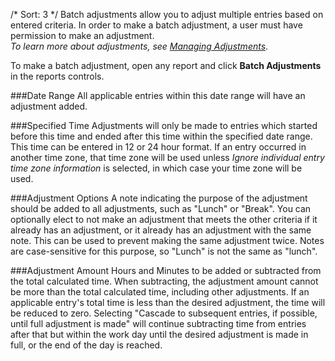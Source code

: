 /*
Sort: 3
*/
Batch adjustments allow you to adjust multiple entries based on entered criteria. In order to make a batch adjustment, a user must have permission to make an adjustment.  
*To learn more about adjustments, see [Managing Adjustments](http://support.laborsync.com/kb/advanced-topics/managing-adjustments)*.

To make a batch adjustment, open any report and click **Batch Adjustments** in the reports controls.


###Date Range
All applicable entries within this date range will have an adjustment added.

###Specified Time
Adjustments will only be made to entries which started before this time and ended after this time within the specified date range.  This time can be entered in 12 or 24 hour format.  If an entry occurred in another time zone, that time zone will be used unless *Ignore individual entry time zone information* is selected, in which case your time zone will be used.

###Adjustment Options
A note indicating the purpose of the adjustment should be added to all adjustments, such as "Lunch" or "Break".  You can optionally elect to not make an adjustment that meets the other criteria if it already has an adjustment, or it already has an adjustment with the same note.  This can be used to prevent making the same adjustment twice. Notes are case-sensitive for this purpose, so "Lunch" is not the same as "lunch".

###Adjustment Amount
Hours and Minutes to be added or subtracted from the total calculated time.  When subtracting, the adjustment amount cannot be more than the total calculated time, including other adjustments.  If an applicable entry's total time is less than the desired adjustment, the time will be reduced to zero.  Selecting "Cascade to subsequent entries, if possible, until full adjustment is made" will continue subtracting time from entries after that but within the work day until the desired adjustment is made in full, or the end of the day is reached.